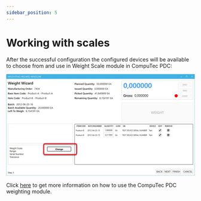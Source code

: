 ```yaml
---
sidebar_position: 5
---
```


# Working with scales

After the successful configuration the configured devices will be available to choose from and use in Weight Scale module in CompuTec PDC:

![Scales](./media/working-with-scales/scales.webp)

Click [here](./../../user-guide/customization/optional-functions/weight-scale-module/weight-scale-module.md) to get more information on how to use the CompuTec PDC weighting module.
